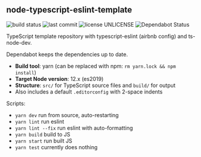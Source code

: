 ## node-typescript-eslint-template

![build status](https://github.com/nihalgonsalves/node-typescript-eslint-template/workflows/build/badge.svg)
![last commit](https://img.shields.io/github/last-commit/nihalgonsalves/node-typescript-eslint-template)
![license UNLICENSE](https://img.shields.io/github/license/nihalgonsalves/node-typescript-eslint-template?color=brightgreen)
![Dependabot Status](https://api.dependabot.com/badges/status?host=github&repo=nihalgonsalves/node-typescript-eslint-template)

TypeScript template repository with typescript-eslint (airbnb config) and ts-node-dev.

Dependabot keeps the dependencies up to date.

- **Build tool**: yarn (can be replaced with npm: `rm yarn.lock && npm install`)
- **Target Node version**: 12.x (es2019)
- **Structure**: `src/` for TypeScript source files and `build/` for output
- Also includes a default `.editorconfig` with 2-space indents

Scripts:

- `yarn dev` run from source, auto-restarting
- `yarn lint` run eslint
- `yarn lint --fix` run eslint with auto-formatting
- `yarn build` build to JS
- `yarn start` run built JS
- `yarn test` currently does nothing
